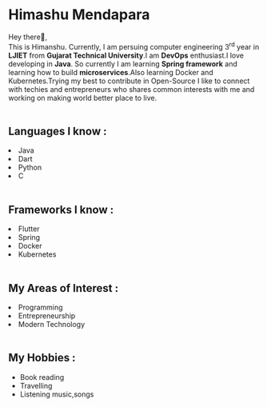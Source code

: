 # Himashu Mendapara

Hey there👋,<br>
This is Himanshu. Currently, I am persuing computer engineering 3<sup>rd</sup> year in <b>LJIET</b> from <b>Gujarat Technical University</b>.I am <b>DevOps</b> enthusiast.I love developing in <b>Java</b>. So currently I am learning <b>Spring framework</b> and learning how to build <b>microservices</b>.Also learning Docker and Kubernetes.Trying my best to contribute in Open-Source I like to connect with techies and entrepreneurs who shares common interests with me and working on making world better place to live.</br></br>

## Languages I know :
<li>Java</li>
<li>Dart</li>
<li>Python</li>
<li>C</li>
</br>


## Frameworks I know :
<li>Flutter</li>
<li>Spring</li>
<li>Docker</li>
<li>Kubernetes</li>
</br>

## My Areas of Interest :
<li>Programming</li>
<li>Entrepreneurship</li>
<li>Modern Technology</li>
</br>

## My Hobbies :
<ul>
   <li> Book reading </li>
   <li> Travelling </li>
   <li> Listening music,songs </li>
</ul>